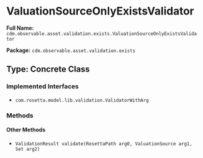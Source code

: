 # ValuationSourceOnlyExistsValidator

**Full Name:** `cdm.observable.asset.validation.exists.ValuationSourceOnlyExistsValidator`

**Package:** `cdm.observable.asset.validation.exists`

## Type: Concrete Class

### Implemented Interfaces

- `com.rosetta.model.lib.validation.ValidatorWithArg`

### Methods

#### Other Methods

- `ValidationResult validate(RosettaPath arg0, ValuationSource arg1, Set arg2)`

